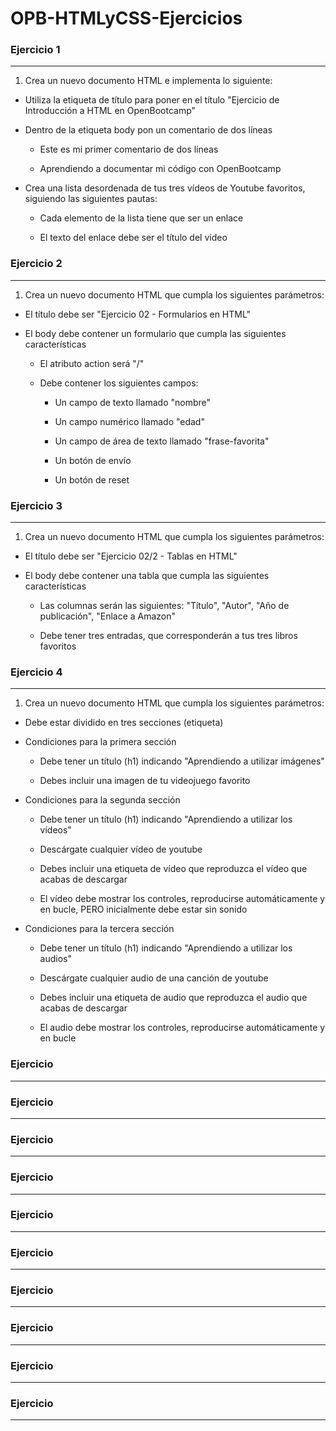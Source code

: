 # OPB-HTMLyCSS-Ejercicios

### Ejercicio 1
---

1. Crea un nuevo documento HTML e implementa lo siguiente:

- Utiliza la etiqueta de título para poner en el título "Ejercicio de Introducción a HTML en OpenBootcamp"

- Dentro de la etiqueta body pon un comentario de dos líneas

    - Este es mi primer comentario de dos líneas

    - Aprendiendo a documentar mi código con OpenBootcamp

- Crea una lista desordenada de tus tres vídeos de Youtube favoritos, siguiendo las siguientes pautas:

    - Cada elemento de la lista tiene que ser un enlace

    - El texto del enlace debe ser el título del vídeo


### Ejercicio 2
---
1. Crea un nuevo documento HTML que cumpla los siguientes parámetros:

- El título debe ser "Ejercicio 02 - Formularios en HTML"

- El body debe contener un formulario que cumpla las siguientes características

    - El atributo action será "/"

    - Debe contener los siguientes campos:

        - Un campo de texto llamado "nombre"

        - Un campo numérico llamado "edad"

        - Un campo de área de texto llamado "frase-favorita"

        - Un botón de envío

        - Un botón de reset

### Ejercicio 3
---
1. Crea un nuevo documento HTML que cumpla los siguientes parámetros:

- El título debe ser "Ejercicio 02/2 - Tablas en HTML"

- El body debe contener una tabla que cumpla las siguientes características

    - Las columnas serán las siguientes: "Título", "Autor", "Año de publicación", "Enlace a Amazon"

    - Debe tener tres entradas, que corresponderán a tus tres libros favoritos

### Ejercicio 4
---
1. Crea un nuevo documento HTML que cumpla los siguientes parámetros:

- Debe estar dividido en tres secciones (etiqueta)

- Condiciones para la primera sección

    - Debe tener un título (h1) indicando "Aprendiendo a utilizar imágenes"

    - Debes incluir una imagen de tu videojuego favorito

- Condiciones para la segunda sección

    - Debe tener un título (h1) indicando "Aprendiendo a utilizar los vídeos"

    - Descárgate cualquier vídeo de youtube

    - Debes incluir una etiqueta de vídeo que reproduzca el vídeo que acabas de descargar

    - El vídeo debe mostrar los controles, reproducirse automáticamente y en bucle, PERO inicialmente debe estar sin sonido

- Condiciones para la tercera sección

    - Debe tener un título (h1) indicando "Aprendiendo a utilizar los audios"

    - Descárgate cualquier audio de una canción de youtube

    - Debes incluir una etiqueta de audio que reproduzca el audio que acabas de descargar

    - El audio debe mostrar los controles, reproducirse automáticamente y en bucle

### Ejercicio 
---

### Ejercicio 
---

### Ejercicio 
---

### Ejercicio 
---

### Ejercicio 
---

### Ejercicio 
---

### Ejercicio 
---

### Ejercicio 
---

### Ejercicio 
---

### Ejercicio 
---

